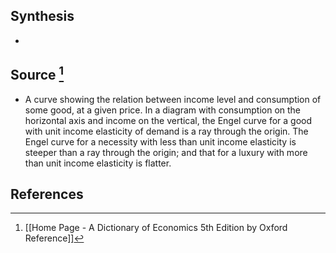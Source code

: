 ## Synthesis
- 
## Source [^1]
- A curve showing the relation between income level and consumption of some good, at a given price. In a diagram with consumption on the horizontal axis and income on the vertical, the Engel curve for a good with unit income elasticity of demand is a ray through the origin. The Engel curve for a necessity with less than unit income elasticity is steeper than a ray through the origin; and that for a luxury with more than unit income elasticity is flatter.
## References

[^1]: [[Home Page - A Dictionary of Economics 5th Edition by Oxford Reference]]